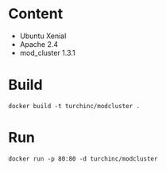 # Content

* Ubuntu Xenial
* Apache 2.4
* mod_cluster 1.3.1

# Build

	docker build -t turchinc/modcluster .

# Run

	docker run -p 80:80 -d turchinc/modcluster
